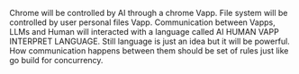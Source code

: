 Chrome will be controlled by AI through a chrome Vapp. File system will be controlled by user personal files Vapp. 
Communication between Vapps, LLMs and Human will interacted with a language called AI HUMAN VAPP INTERPRET LANGUAGE. 
Still language is just an idea but it will be powerful. 
How communication happens between them should be set of rules just like go build for concurrency.
